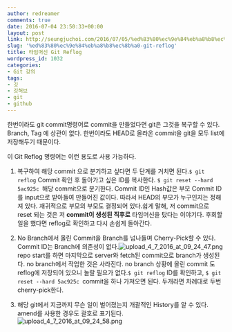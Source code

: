 ```yaml
---
author: redreamer
comments: true
date: 2016-07-04 23:50:33+00:00
layout: post
link: http://seungjuchoi.com/2016/07/05/%ed%83%80%ec%9e%84%eb%a8%b8%ec%8b%a0-git-reflog/
slug: '%ed%83%80%ec%9e%84%eb%a8%b8%ec%8b%a0-git-reflog'
title: 타임머신 Git Reflog
wordpress_id: 1032
categories:
- Git 강의
tags:
- 깃
- 깃허브
- git
- github
---
```


한번이라도 git commit명령어로 commit을 만들었다면 git은 그것을 복구할 수 있다. Branch, Tag 에 상관이 없다. 한번이라도 HEAD로 올라온 commit을 git을 모두 list에 저장해두기 때문이다.

이 Git Reflog 명령어는 이런 용도로 사용 가능하다.



	
  1. 복구하여 해당 commit 으로 분기하고 싶다면 두 단계를 거치면 된다.`$ git reflog`
Commit 확인 후 돌아가고 싶은 ID를 복사한다.
`$ git reset --hard 5ac925c
`해당 commit으로 분기한다.
Commit ID인 Hash값은 부모 Commit ID를 input으로 받아들여 만들어진 값이다. 따라서 HEAD의 부모가 누구인지는 정해져 있다. 재귀적으로 부모의 부모도 결정되어 있다.쉽게 말해, 저 commit으로 reset 되는 것은 저 **commit이 생성된 직후로** 타임머신을 탔다는 이야기다. 후회할 일을 했다면 reflog로 확인하고 다시 손쉽게 돌아간다.

	
  2. No Branch에서 올린 Commit을 Branch를 넘나들며 Cherry-Pick할 수 있다. Commit ID는 Branch에 의존성이 없다.![upload_4_7_2016_at_09_24_47.png](https://redreamer.files.wordpress.com/2016/07/upload_4_7_2016_at_09_24_47.png)repo start를 하면 마지막으로 server와 fetch된 commit으로 branch가 생성된다. no branch에서 작업한 것은 사라진다. no branch 상황에 올린 commit 도 reflog에 저장되어 있으니 놀랄 필요가 없다.`$ git reflog`
ID를 확인하고,
`$ git reset --hard 5ac925c
`commit을 하나 가져오면 된다. 두개라면 차례대로 두번 cherry-pick한다.

	
  3. 해당 git에서 지금까지 무슨 일이 벌어졌는지 개괄적인 History를 알 수 있다. amend를 사용한 경우도 괄호로 표기된다.![upload_4_7_2016_at_09_24_58.png](https://redreamer.files.wordpress.com/2016/07/upload_4_7_2016_at_09_24_58.png)


